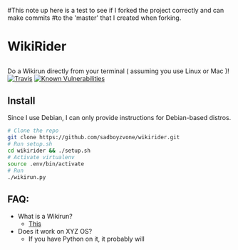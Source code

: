 #This note up here is a test to see if I forked the project correctly and can make commits 
#to the 'master' that I created when forking.

# WikiRider
##
Do a Wikirun directly from your terminal ( assuming you use Linux or Mac )!<br />
[![Travis](https://img.shields.io/travis/sadboyzvone/wikirider.svg)](https://github.com/sadboyzvone/8080py)
[![Known Vulnerabilities](https://snyk.io/test/github/sadboyzvone/wikirider/badge.svg)](https://snyk.io/test/github/sadboyzvone/wikirider)
## Install
Since I use Debian, I can only provide instructions for Debian-based distros.
```bash
# Clone the repo
git clone https://github.com/sadboyzvone/wikirider.git
# Run setup.sh
cd wikirider && ./setup.sh
# Activate virtualenv
source .env/bin/activate
# Run
./wikirun.py
```
## FAQ:
* What is a Wikirun?
	* [This](http://www.urbandictionary.com/define.php?term=Wikirun)
* Does it work on XYZ OS?
	* If you have Python on it, it probably will
